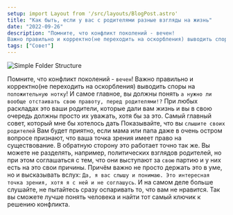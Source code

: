 ```yaml
---
setup: import Layout from '/src/layouts/BlogPost.astro'
title: "Как быть, если у вас с родителями разные взгляды на жизнь"
date: "2022-09-26"
description: "Помните, что конфликт поколений - вечен!
Важно правильно и корректно(не переходить на оскорбления) выводить споры на положительную нотку!"
tags: ["Совет"]
---
```


![Simple Folder Structure](/articleAssets/2022-10/advice-psychologist/undraw_chatting_re_j55r.svg)

Помните, что конфликт поколений - `вечен`!
Важно правильно и корректно(не переходить на оскорбления) выводить споры на `положительную нотку`!
И самое главное, вы должны понять `а нужно ли вообще отстаивать свою правоту, перед родителями!?`
При любых раскладах это ваши родители, которые дали вам жизнь и вы в свою очередь должны просто их уважать, хотя бы за это.
Самый главный совет, который мне бы хотелось дать
Показывайте, что вы `слышите своих родителей`
Вам будет приятно, если мама или папа даже в очень остром вопросе признают, что ваша точка зрения имеет право на существование. В обратную сторону это работает точно так же. Вы можете не разделять, например, политических взглядов родителей, но при этом соглашаться с тем, что они выступают за `свою` партию и у них есть на это свои причины.
Причём важно не просто держать это в уме, но и высказывать вслух: `Да, я вас слышу и понимаю. Это интересная точка зрения, хотя я с ней и не соглашусь`.
И на самом деле больше слушайте, не пытайтесь сразу оспаривать то, что вам не нравится. Так вы сможете лучше понять человека и найти тот самый ключик к решению конфликта.

